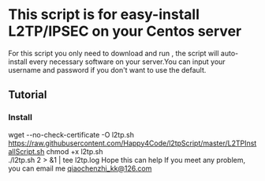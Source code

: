 # This script is for easy-install L2TP/IPSEC on your **Centos** server

For this script you only need to download and run , the script will auto-install every necessary software on
your server.You can input your username and password if you don't want to use the default.

## Tutorial

### Install
wget --no-check-certificate -O l2tp.sh https://raw.githubusercontent.com/Happy4Code/l2tpScript/master/L2TPInstallScript.sh
chmod +x l2tp.sh  
./l2tp.sh  2 > &1 | tee l2tp.log
Hope this can help
If you meet any problem, you can email me qiaochenzhi_kk@126.com

